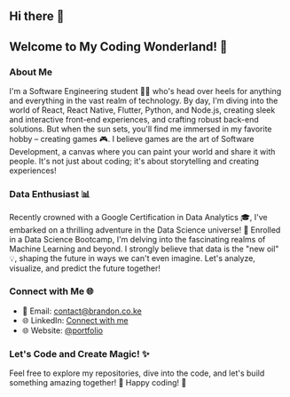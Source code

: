 ## Hi there 👋

## Welcome to My Coding Wonderland! 🚀

### About Me

I'm a Software Engineering student 👨‍💻 who's head over heels for anything and everything in the vast realm of technology. By day, I'm diving into the world of React, React Native, Flutter, Python, and Node.js, creating sleek and interactive front-end experiences, and crafting robust back-end solutions. But when the sun sets, you'll find me immersed in my favorite hobby – creating games 🎮. I believe games are the art of Software Development, a canvas where you can paint your world and share it with people. It's not just about coding; it's about storytelling and creating experiences!

### Data Enthusiast 📊

Recently crowned with a Google Certification in Data Analytics 🎓, I've embarked on a thrilling adventure in the Data Science universe! 🌌 Enrolled in a Data Science Bootcamp, I'm delving into the fascinating realms of Machine Learning and beyond. I strongly believe that data is the "new oil" 💡, shaping the future in ways we can't even imagine. Let's analyze, visualize, and predict the future together!

### Connect with Me 🌐

- 📧 Email: [contact@brandon.co.ke](mailto:contact@brandon.co.ke)
- 🌐 LinkedIn: [Connect with me](https://www.linkedin.com/in/brandon-omballa/)
- 🌐 Website: [@portfolio](https://brandon.co.ke)

### Let's Code and Create Magic! ✨

Feel free to explore my repositories, dive into the code, and let's build something amazing together! 🚀 Happy coding! 🎉
